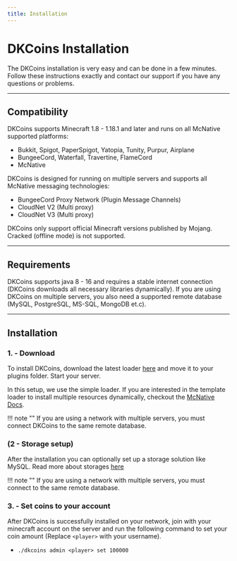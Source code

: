 ```yaml
---
title: Installation
---
```


# DKCoins Installation

The DKCoins installation is very easy and can be done in a few minutes. Follow these instructions 
exactly and contact our support if you have any questions or problems.

***

## **Compatibility**
DKCoins supports Minecraft 1.8 - 1.18.1 and later and runs on all McNative supported platforms:

* Bukkit, Spigot, PaperSpigot, Yatopia, Tunity, Purpur, Airplane
* BungeeCord, Waterfall, Travertine, FlameCord
* McNative

DKCoins is designed for running on multiple servers and supports all McNative messaging technologies:

 * BungeeCord Proxy Network (Plugin Message Channels)
 * CloudNet V2 (Multi proxy)
 * CloudNet V3 (Multi proxy)

DKCoins only support official Minecraft versions published by Mojang. Cracked (offline mode) is not supported.

***

## **Requirements**

DKCoins supports java 8 - 16 and requires a stable internet connection (DKCoins downloads all necessary libraries dynamically). 
If you are using DKCoins on multiple servers, you also need a supported remote database (MySQL, PostgreSQL, MS-SQL, MongoDB et.c).

***

## **Installation**

### **1. - Download**
To install DKCoins, download the latest loader [here](https://downloads.mcnative.org/id/0249f842-de95-42df-b611-7ad390d90086) and
move it to your plugins folder. Start your server.

In this setup, we use the simple loader. If you are interested in the template loader to install multiple resources dynamically, 
checkout the [McNative Docs](https://docs.mcnative.org/).

!!! note ""
    If you are using a network with multiple servers, you must connect DKCoins to the same remote database.


### **(2  - Storage setup)**
After the installation you can optionally set up a storage solution like MySQL. Read more about storages [here](storage.md)

!!! note ""
    If you are using a network with multiple servers, you must connect to the same remote database.

### **3. - Set coins to your account**

After DKCoins is successfully installed on your network, join with your minecraft account on the server and run the 
following command to set your coin amount (Replace `<player>` with your username).

 * `./dkcoins admin <player> set 100000`

